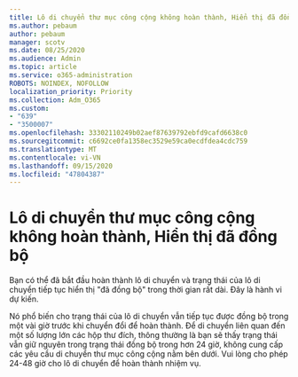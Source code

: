 ```yaml
---
title: Lô di chuyển thư mục công cộng không hoàn thành, Hiển thị đã đồng bộ
ms.author: pebaum
author: pebaum
manager: scotv
ms.date: 08/25/2020
ms.audience: Admin
ms.topic: article
ms.service: o365-administration
ROBOTS: NOINDEX, NOFOLLOW
localization_priority: Priority
ms.collection: Adm_O365
ms.custom:
- "639"
- "3500007"
ms.openlocfilehash: 33302110249b02aef87639792ebfd9cafd6638c0
ms.sourcegitcommit: c6692ce0fa1358ec3529e59ca0ecdfdea4cdc759
ms.translationtype: MT
ms.contentlocale: vi-VN
ms.lasthandoff: 09/15/2020
ms.locfileid: "47804387"
---
```

# <a name="public-folder-migration-batch-not-completing-shows-synced"></a>Lô di chuyển thư mục công cộng không hoàn thành, Hiển thị đã đồng bộ

Bạn có thể đã bắt đầu hoàn thành lô di chuyển và trạng thái của lô di chuyển tiếp tục hiển thị "đã đồng bộ" trong thời gian rất dài. Đây là hành vi dự kiến.

Nó phổ biến cho trạng thái của lô di chuyển vẫn tiếp tục được đồng bộ trong một vài giờ trước khi chuyển đổi để hoàn thành. Để di chuyển liên quan đến một số lượng lớn các hộp thư đích, thông thường là bạn sẽ thấy trạng thái vẫn giữ nguyên trong trạng thái đồng bộ trong hơn 24 giờ, không cung cấp các yêu cầu di chuyển thư mục công cộng nằm bên dưới. Vui lòng cho phép 24-48 giờ cho lô di chuyển để hoàn thành nhiệm vụ.
